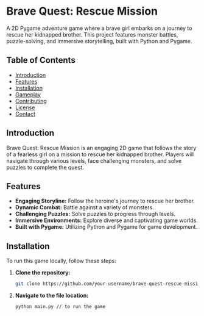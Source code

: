 # Brave Quest: Rescue Mission

A 2D Pygame adventure game where a brave girl embarks on a journey to rescue her kidnapped brother. This project features monster battles, puzzle-solving, and immersive storytelling, built with Python and Pygame.

## Table of Contents

- [Introduction](#introduction)
- [Features](#features)
- [Installation](#installation)
- [Gameplay](#gameplay)
- [Contributing](#contributing)
- [License](#license)
- [Contact](#contact)

## Introduction

Brave Quest: Rescue Mission is an engaging 2D game that follows the story of a fearless girl on a mission to rescue her kidnapped brother. Players will navigate through various levels, face challenging monsters, and solve puzzles to complete the quest.

## Features

- **Engaging Storyline:** Follow the heroine's journey to rescue her brother.
- **Dynamic Combat:** Battle against a variety of monsters.
- **Challenging Puzzles:** Solve puzzles to progress through levels.
- **Immersive Environments:** Explore diverse and captivating game worlds.
- **Built with Pygame:** Utilizing Python and Pygame for game development.

## Installation

To run this game locally, follow these steps:

1. **Clone the repository:**
   ```bash
   git clone https://github.com/your-username/brave-quest-rescue-mission.git
   ```
2. **Navigate to the file location:**
   ```bash
   python main.py // to run the game
   ```
